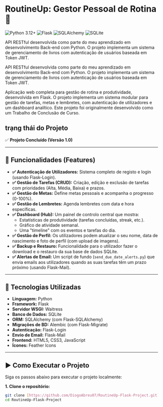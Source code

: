 # RoutineUp: Gestor Pessoal de Rotina 🚀

<div>
  <img src="https://img.shields.io/badge/Python-3.12%2B-blue?style=for-the-badge&logo=python" alt="Python 3.12+">
  <img src="https://img.shields.io/badge/Flask-2.x-black?style=for-the-badge&logo=flask" alt="Flask">
  <img src="https://img.shields.io/badge/SQLAlchemy-2.0%2B-red?style=for-the-badge&logo=sqlalchemy" alt="SQLAlchemy">
  <img src="https://img.shields.io/badge/SQLite-3-blue?style=for-the-badge&logo=sqlite" alt="SQLite">
</div>

API RESTful desenvolvida como parte do meu aprendizado em desenvolvimento Back-end com Python. O projeto implementa um sistema de gerenciamento de livros com autenticação de usuários baseada em Token JWT.

API RESTful desenvolvida como parte do meu aprendizado em desenvolvimento Back-end com Python. O projeto implementa um sistema de gerenciamento de livros com autenticação de usuários baseada em Token JWT.

Aplicação web completa para gestão de rotina e produtividade, desenvolvida em Flask. O projeto implementa um sistema modular para gestão de tarefas, metas e lembretes, com autenticação de utilizadores e um dashboard analítico. Este projeto foi originalmente desenvolvido como um Trabalho de Conclusão de Curso.

##  trạng thái do Projeto

✅ **Projeto Concluído (Versão 1.0)**

---

## 🚀 Funcionalidades (Features)

* **✅ Autenticação de Utilizadores:** Sistema completo de registo e login (usando Flask-Login).
* **✅ Gestão de Tarefas (CRUD):** Criação, edição e exclusão de tarefas com prioridades (Alta, Média, Baixa) e prazos.
* **✅ Gestão de Metas:** Define metas pessoais e acompanha o progresso (0-100%).
* **✅ Gestão de Lembretes:** Agenda lembretes com data e hora específicas.
* **✅ Dashboard (Hub):** Um painel de controlo central que mostra:
    * Estatísticas de produtividade (tarefas concluídas, streak, etc.).
    * Gráfico de atividade semanal.
    * Uma "timeline" com os eventos e tarefas do dia.
* **✅ Gestão de Perfil:** Os utilizadores podem atualizar o seu nome, data de nascimento e foto de perfil (com upload de imagens).
* **✅ Backup e Restauro:** Funcionalidade para o utilizador fazer o download e o restauro da sua base de dados SQLite.
* **✅ Alertas de Email:** Um script de fundo (`send_due_date_alerts.py`) que envia emails aos utilizadores quando as suas tarefas têm um prazo próximo (usando Flask-Mail).

---

## 🔧 Tecnologias Utilizadas

* **Linguagem:** Python
* **Framework:** Flask
* **Servidor WSGI:** Waitress
* **Banco de Dados:** SQLite
* **ORM:** SQLAlchemy (com Flask-SQLAlchemy)
* **Migrações de BD:** Alembic (com Flask-Migrate)
* **Autenticação:** Flask-Login
* **Envio de Email:** Flask-Mail
* **Frontend:** HTML5, CSS3, JavaScript
* **Ícones:** Feather Icons

---

## ▶️ Como Executar o Projeto

Siga os passos abaixo para executar o projeto localmente:

**1. Clone o repositório:**
```bash
git clone [https://github.com/DiogoAbreu07/RoutineUp-Flask-Project.git](https://github.com/DiogoAbreu07/RoutineUp-Flask-Project.git)
cd RoutineUp-Flask-Project